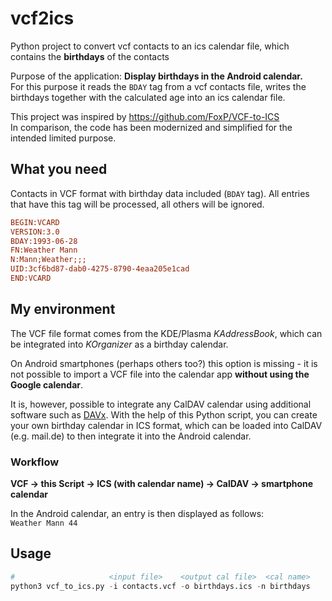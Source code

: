 # vcf2ics
Python project to convert vcf contacts to an ics calendar file, which contains the **birthdays** of the contacts

Purpose of the application:
**Display birthdays in the Android calendar.**  
For this purpose it reads the `BDAY` tag from a vcf contacts file, writes the birthdays together with the calculated age into an ics calendar file.

This project was inspired by https://github.com/FoxP/VCF-to-ICS  
In comparison, the code has been modernized and simplified for the intended limited purpose.


## What you need
Contacts in VCF format with birthday data included (`BDAY` tag). All entries that have this tag will be processed, all others will be ignored.

```ini
BEGIN:VCARD
VERSION:3.0
BDAY:1993-06-28
FN:Weather Mann
N:Mann;Weather;;;
UID:3cf6bd87-dab0-4275-8790-4eaa205e1cad
END:VCARD
```

## My environment

The VCF file format comes from the KDE/Plasma *KAddressBook*, which can be integrated into *KOrganizer* as a birthday calendar.

On Android smartphones (perhaps others too?) this option is missing - it is not possible to import a VCF file into the calendar app **without using the Google calendar**.

It is, however, possible to integrate any CalDAV calendar using additional software such as [DAVx](https://www.davx5.com/). With the help of this Python script, you can create your own birthday calendar in ICS format, which can be loaded into CalDAV (e.g. mail.de) to then integrate it into the Android calendar.

### Workflow
**VCF -> this Script -> ICS (with calendar name) -> CalDAV -> smartphone calendar**

In the Android calendar, an entry is then displayed as follows:  
`Weather Mann 44`

## Usage

```python
#                     <input file>    <output cal file>  <cal name>
python3 vcf_to_ics.py -i contacts.vcf -o birthdays.ics -n birthdays
```
